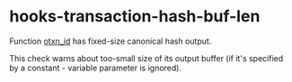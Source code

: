 # hooks-transaction-hash-buf-len

Function [otxn_id](https://xrpl-hooks.readme.io//reference/otxn_id) has fixed-size canonical hash output.

This check warns about too-small size of its output buffer (if it's specified by a constant - variable parameter is ignored).
